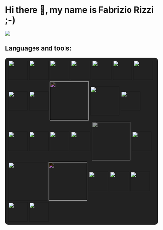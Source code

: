 # Hi there 👋, my name is Fabrizio Rizzi ;-)

![](https://komarev.com/ghpvc/?username=FabrizioRizzi&color=red)

## Languages and tools:

<div style="display:flex;gap:5px;background:#222222;align-items:center;padding:10px;border-radius:10px;flex-wrap:wrap;">
  <a href="">
    <img width="64" src="https://upload.wikimedia.org/wikipedia/commons/3/38/HTML5_Badge.svg"/>
  </a>
  <a href="">
    <img width="64" src="https://upload.wikimedia.org/wikipedia/commons/6/62/CSS3_logo.svg"/>
  </a>
  <a href="">
    <img width="64" src="https://cdn.worldvectorlogo.com/logos/sass-1.svg"/>
  </a>
  <a href="">
    <img width="64" src="https://upload.wikimedia.org/wikipedia/commons/9/99/Unofficial_JavaScript_logo_2.svg" style="border-radius:5%"/>
  </a>
  <a href="">
    <img width="64" src="https://upload.wikimedia.org/wikipedia/commons/4/4c/Typescript_logo_2020.svg"/>
  </a>
  <a href="">
    <img width="64" src="https://upload.wikimedia.org/wikipedia/commons/4/47/React.svg"/>
  </a>
  <a href="">
    <img width="64" src="https://upload.wikimedia.org/wikipedia/commons/c/cf/Angular_full_color_logo.svg"/>
  </a>
  <a href="">
    <img width="64" src="https://upload.wikimedia.org/wikipedia/commons/9/95/Vue.js_Logo_2.svg"/>
  </a>
  <a href="">
    <img width="64" src="https://upload.wikimedia.org/wikipedia/commons/1/1b/Svelte_Logo.svg"/>
  </a>
  <a href="">
    <img width="128" src="https://cdn.worldvectorlogo.com/logos/nextjs-2.svg" style="filter: invert(90%)"/>
  </a>
  <a href="">
    <img width="96" src="https://cdn.worldvectorlogo.com/logos/react-native-1.svg"/>
  </a>
  <a href="">
    <img width="64" src="https://cdn.worldvectorlogo.com/logos/rxjs-1.svg"/>
  </a>
  <a href="">
    <img width="64" src="https://cdn.worldvectorlogo.com/logos/ngrx.svg"/>
  </a>
  <a href="">
    <img width="64" src="https://cdn.worldvectorlogo.com/logos/redux.svg"/>
  </a>
  <a href="">
    <img width="64" src="https://cdn.worldvectorlogo.com/logos/d3-2.svg"/>
  </a>
  <a href="">
    <img width="64" src="https://cdn.worldvectorlogo.com/logos/firebase-1.svg"/>
  </a>
  <a href="">
    <img width="128" src="https://www.cypress.io/_astro/navbar-brand._O9_em9E.svg" style="filter: invert(40%)" />
  </a>
  <a href="">
    <img width="64" src="https://cdn.worldvectorlogo.com/logos/electron-1.svg" />
  </a>
  <a href="">
    <img width="128" src="https://upload.wikimedia.org/wikipedia/commons/d/d9/Node.js_logo.svg" style=""/>
  </a>
  <a href="">
    <img width="128" src="https://cdn.worldvectorlogo.com/logos/express-109.svg" style="filter: invert(100%)" />
  </a>
  <a href="">
    <img width="64" src="https://cdn.worldvectorlogo.com/logos/graphql-logo-2.svg"/>
  </a>
  <a href="">
    <img width="64" src="https://cdn.worldvectorlogo.com/logos/git-icon.svg"/>
  </a>
  <a href="">
    <img width="64" src="https://cdn.worldvectorlogo.com/logos/eslint-1.svg"/>
  </a>
  <a href="">
    <img width="64" src="https://cdn.worldvectorlogo.com/logos/prettier-2.svg"/>
  </a>
  <a href="">
    <img width="64" src="https://cdn.worldvectorlogo.com/logos/vitejs.svg"/>
  </a>
</div>

<!--
**FabrizioRizzi/FabrizioRizzi** is a ✨ _special_ ✨ repository because its `README.md` (this file) appears on your GitHub profile.

Here are some ideas to get you started:

- 🔭 I’m currently working on ...
- 🌱 I’m currently learning ...
- 👯 I’m looking to collaborate on ...
- 🤔 I’m looking for help with ...
- 💬 Ask me about ...
- 📫 How to reach me: ...
- 😄 Pronouns: ...
- ⚡ Fun fact: ...
-->
